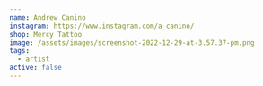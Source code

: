 ```yaml
---
name: Andrew Canino
instagram: https://www.instagram.com/a_canino/
shop: Mercy Tattoo
image: /assets/images/screenshot-2022-12-29-at-3.57.37-pm.png
tags:
  - artist
active: false
---
```

